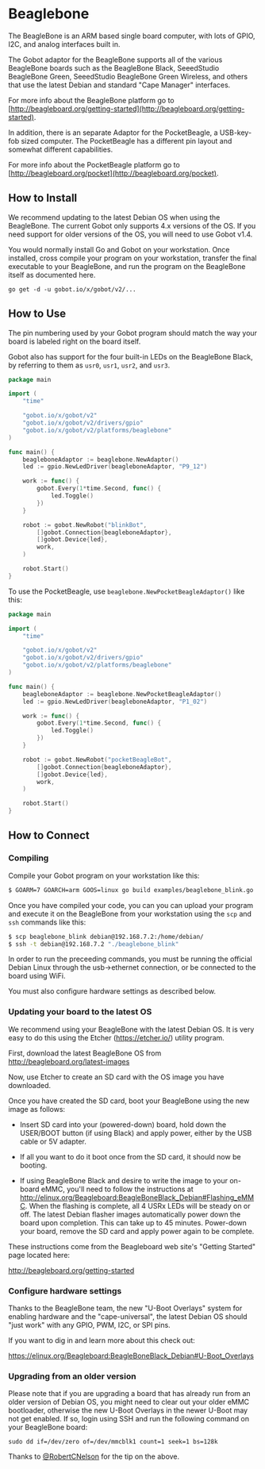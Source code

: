 # Beaglebone

The BeagleBone is an ARM based single board computer, with lots of GPIO, I2C, and analog interfaces built in.

The Gobot adaptor for the BeagleBone supports all of the various BeagleBone boards such as the BeagleBone Black, SeeedStudio BeagleBone Green, SeeedStudio BeagleBone Green Wireless, and others that use the latest Debian and standard "Cape Manager" interfaces.

For more info about the BeagleBone platform go to  [http://beagleboard.org/getting-started](http://beagleboard.org/getting-started).

In addition, there is an separate Adaptor for the PocketBeagle, a USB-key-fob sized computer. The PocketBeagle has a different pin layout and somewhat different capabilities.

For more info about the PocketBeagle platform go to  [http://beagleboard.org/pocket](http://beagleboard.org/pocket).


## How to Install

We recommend updating to the latest Debian OS when using the BeagleBone. The current Gobot only supports 4.x versions of the OS. If you need support for older versions of the OS, you will need to use Gobot v1.4.

You would normally install Go and Gobot on your workstation. Once installed, cross compile your program on your workstation, transfer the final executable to your BeagleBone, and run the program on the BeagleBone itself as documented here.

```
go get -d -u gobot.io/x/gobot/v2/...
```

## How to Use

The pin numbering used by your Gobot program should match the way your board is labeled right on the board itself.

Gobot also has support for the four built-in LEDs on the BeagleBone Black, by referring to them as `usr0`, `usr1`, `usr2`, and `usr3`.

```go
package main

import (
	"time"

	"gobot.io/x/gobot/v2"
	"gobot.io/x/gobot/v2/drivers/gpio"
	"gobot.io/x/gobot/v2/platforms/beaglebone"
)

func main() {
	beagleboneAdaptor := beaglebone.NewAdaptor()
	led := gpio.NewLedDriver(beagleboneAdaptor, "P9_12")

	work := func() {
		gobot.Every(1*time.Second, func() {
			led.Toggle()
		})
	}

	robot := gobot.NewRobot("blinkBot",
		[]gobot.Connection{beagleboneAdaptor},
		[]gobot.Device{led},
		work,
	)

	robot.Start()
}
```

To use the PocketBeagle, use `beaglebone.NewPocketBeagleAdaptor()` like this:

```go
package main

import (
	"time"

	"gobot.io/x/gobot/v2"
	"gobot.io/x/gobot/v2/drivers/gpio"
	"gobot.io/x/gobot/v2/platforms/beaglebone"
)

func main() {
	beagleboneAdaptor := beaglebone.NewPocketBeagleAdaptor()
	led := gpio.NewLedDriver(beagleboneAdaptor, "P1_02")

	work := func() {
		gobot.Every(1*time.Second, func() {
			led.Toggle()
		})
	}

	robot := gobot.NewRobot("pocketBeagleBot",
		[]gobot.Connection{beagleboneAdaptor},
		[]gobot.Device{led},
		work,
	)

	robot.Start()
}
```

## How to Connect

### Compiling

Compile your Gobot program on your workstation like this:

```bash
$ GOARM=7 GOARCH=arm GOOS=linux go build examples/beaglebone_blink.go
```

Once you have compiled your code, you can you can upload your program and execute it on the BeagleBone from your workstation using the `scp` and `ssh` commands like this:

```bash
$ scp beaglebone_blink debian@192.168.7.2:/home/debian/
$ ssh -t debian@192.168.7.2 "./beaglebone_blink"
```

In order to run the preceeding commands, you must be running the official Debian Linux through the usb->ethernet connection, or be connected to the board using WiFi.

You must also configure hardware settings as described below.

### Updating your board to the latest OS

We recommend using your BeagleBone with the latest Debian OS. It is very easy to do this using the Etcher (https://etcher.io/) utility program.

First, download the latest BeagleBone OS from http://beagleboard.org/latest-images

Now, use Etcher to create an SD card with the OS image you have downloaded.

Once you have created the SD card, boot your BeagleBone using the new image as follows:

- Insert SD card into your (powered-down) board, hold down the USER/BOOT button (if using Black) and apply power, either by the USB cable or 5V adapter.

- If all you want to do it boot once from the SD card, it should now be booting.

- If using BeagleBone Black and desire to write the image to your on-board eMMC, you'll need to follow the instructions at http://elinux.org/Beagleboard:BeagleBoneBlack_Debian#Flashing_eMMC. When the flashing is complete, all 4 USRx LEDs will be steady on or off. The latest Debian flasher images automatically power down the board upon completion. This can take up to 45 minutes. Power-down your board, remove the SD card and apply power again to be complete.

These instructions come from the Beagleboard web site's "Getting Started" page located here:

http://beagleboard.org/getting-started

### Configure hardware settings

Thanks to the BeagleBone team, the new "U-Boot Overlays" system for enabling hardware and the "cape-universal", the latest Debian OS should "just work" with any GPIO, PWM, I2C, or SPI pins.

If you want to dig in and learn more about this check out:

https://elinux.org/Beagleboard:BeagleBoneBlack_Debian#U-Boot_Overlays

### Upgrading from an older version

Please note that if you are upgrading a board that has already run from an older version of Debian OS, you might need to clear out your older eMMC bootloader, otherwise the new U-Boot Overlays in the newer U-Boot may not get enabled. If so, login using SSH and run the following command on your BeagleBone board:

	sudo dd if=/dev/zero of=/dev/mmcblk1 count=1 seek=1 bs=128k

Thanks to [@RobertCNelson](https://github.com/RobertCNelson) for the tip on the above.
